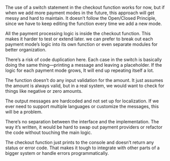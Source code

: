 The use of a switch statement in the checkout function works for now, but if when we add more payment modes in the future, this approach will get messy and hard to maintain. It doesn’t follow the Open/Closed Principle, since we have to keep editing the function every time we add a new mode.

All the payment processing logic is inside the checkout function. This makes it harder to test or extend later. we can prefer to break out each payment mode’s logic into its own function or even separate modules for better organization.

There’s a risk of code duplication here. Each case in the switch is basically doing the same thing—printing a message and leaving a placeholder. If the logic for each payment mode grows, It will end up repeating itself a lot.

The function doesn’t do any input validation for the amount. It just assumes the amount is always valid, but in a real system, we would want to check for things like negative or zero amounts.

The output messages are hardcoded and not set up for localization. If we ever need to support multiple languages or customize the messages, this will be a problem.

There’s no separation between the interface and the implementation. The way it’s written, it would be hard to swap out payment providers or refactor the code without touching the main logic.

The checkout function just prints to the console and doesn’t return any status or error code. That makes it tough to integrate with other parts of a bigger system or handle errors programmatically.
